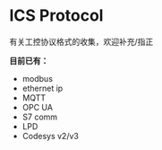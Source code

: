 # ICS Protocol

有关工控协议格式的收集，欢迎补充/指正

**目前已有：**

+ modbus
+ ethernet ip
+ MQTT
+ OPC UA
+ S7 comm
+ LPD
+ Codesys v2/v3